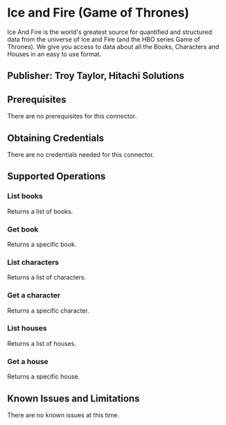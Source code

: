 # Ice and Fire (Game of Thrones)
Ice And Fire is the world's greatest source for quantified and structured data from the universe of Ice and Fire (and the HBO series Game of Thrones). We give you access to data about all the Books, Characters and Houses in an easy to use format.

## Publisher: Troy Taylor, Hitachi Solutions

## Prerequisites
There are no prerequisites for this connector.

## Obtaining Credentials
There are no credentials needed for this connector.

## Supported Operations
### List books
Returns a list of books.
### Get book
Returns a specific book.
### List characters
Returns a list of characters.
### Get a character
Returns a specific character.
### List houses
Returns a list of houses.
### Get a house
Returns a specific house.

## Known Issues and Limitations
There are no known issues at this time.
